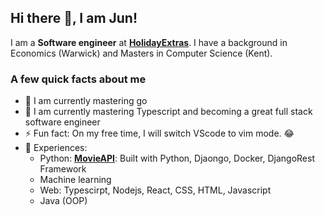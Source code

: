 ## Hi there 👋, I am Jun! 
I am a **Software engineer** at **[HolidayExtras](https://github.com/holidayextras)**. I have a background in Economics (Warwick) and Masters in Computer Science (Kent).

### A few quick facts about me
- 🔭 I am currently mastering go
- 🌱 I am currently mastering Typescript and becoming a great full stack software engineer
- ⚡ Fun fact: On my free time, I will switch VScode to vim mode. 😂
- 🤖 Experiences: 
  - Python: **[MovieAPI](https://github.com/jun-hf/MovieAPI)**: Built with Python, Djaongo, Docker, DjangoRest Framework
  - Machine learning
  - Web: Typescirpt, Nodejs, React, CSS, HTML, Javascript
  - Java (OOP)

<!--
**jun-hf/jun-hf** is a ✨ _special_ ✨ repository because its `README.md` (this file) appears on your GitHub profile.

Here are some ideas to get you started:

- 🔭 I’m currently working on ...
- 🌱 I’m currently learning ...
- 👯 I’m looking to collaborate on ...
- 🤔 I’m looking for help with ...
- 💬 Ask me about ...
- 📫 How to reach me: ...
- 😄 Pronouns: ...
- ⚡ Fun fact: ...
-->
